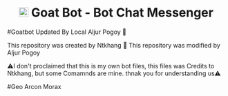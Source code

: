 <h1 align="center"><img src="./dashboard/images/logo-non-bg.png" width="22px"> Goat Bot - Bot Chat Messenger</h1>

#Goatbot Updated By Local Aljur Pogoy 👑


This repository was created by Ntkhang 👑
This repository was modified by Aljur Pogoy 


⚠️I don't proclaimed that this is my own bot files, this files was Credits to Ntkhang, but some Comamnds are mine. thnak you for understanding us⚠️


#Geo Arcon Morax
